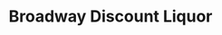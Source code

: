 ---
title: "Broadway Discount Liquor"
url: /englewood/broadway-discount-liquor/
shop: Spirituosen
---